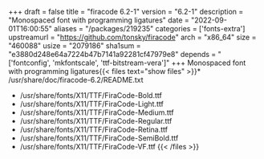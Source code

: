 +++
draft = false
title = "firacode 6.2-1"
version = "6.2-1"
description = "Monospaced font with programming ligatures"
date = "2022-09-01T16:00:55"
aliases = "/packages/219235"
categories = ['fonts-extra']
upstreamurl = "https://github.com/tonsky/firacode"
arch = "x86_64"
size = "460088"
usize = "2079186"
sha1sum = "e3880d248e64a7224b47b7141a92281cf47979e8"
depends = "['fontconfig', 'mkfontscale', 'ttf-bitstream-vera']"
+++
Monospaced font with programming ligatures{{< files text="show files" >}}* /usr/share/doc/firacode-6.2/README.txt
* /usr/share/fonts/X11/TTF/FiraCode-Bold.ttf
* /usr/share/fonts/X11/TTF/FiraCode-Light.ttf
* /usr/share/fonts/X11/TTF/FiraCode-Medium.ttf
* /usr/share/fonts/X11/TTF/FiraCode-Regular.ttf
* /usr/share/fonts/X11/TTF/FiraCode-Retina.ttf
* /usr/share/fonts/X11/TTF/FiraCode-SemiBold.ttf
* /usr/share/fonts/X11/TTF/FiraCode-VF.ttf
{{< /files >}}